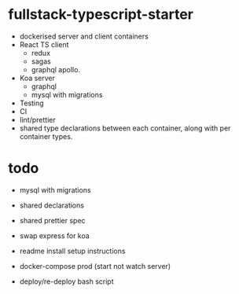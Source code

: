 # fullstack-typescript-starter

- dockerised server and client containers
- React TS client
	- redux
	- sagas
	- graphql apollo. 
- Koa server
	- graphql
	- mysql with migrations
- Testing
- CI
- lint/prettier
- shared type declarations between each container, along with per container types.

# todo


- mysql with migrations
- shared declarations
- shared prettier spec
- swap express for koa

- readme install setup instructions
- docker-compose prod (start not watch server)
- deploy/re-deploy bash script
